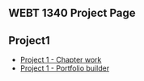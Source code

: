 ## WEBT 1340 Project Page

 <h2>Project1</h2>
    <ul>
        <li><a href="project1/icons.ai">Project 1 - Chapter work</a></li>
        <li><a href="project1/portfoliobuilder.ai">Project 1 - Portfolio builder</a></li>
    </ul>

